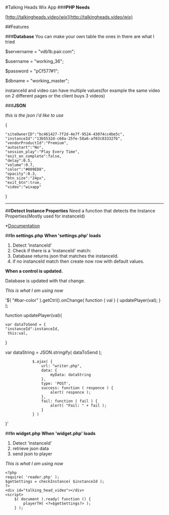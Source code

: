 #Talking Heads Wix App
###**PHP Needs**

[http://talkingheads.video/wix](http://talkingheads.video/wix)

##Features

###**Database**
You can make your own table the ones in there are what I tried

$servername = "vdb1b.pair.com";

$username = "working_36";

$password = "pCf577#1";

$dbname = "working_master";

instanceId and video can have multiple values(for example the same video on 2 different pages or the client buys 3 videos)

###**JSON**

*this is the json i'd like to use*

{
    
    "siteOwnerID":"bc461427-7f2d-4e7f-9524-43074cc4be5c",    
    "instanceId":"13b5532d-c68a-25fe-58a6-af03c033327b",
    "vendorProductId":"Premium",
    "autostart":"No",
    "session_play":"Play Every Time", 
    "exit_on_complete":false,
    "delay":0.5,
    "volume":0.7, 
    "color":"#009ED8", 
    "opacity":0.3,
    "btn_size":"24px", 
    "exit_btn":true,
    "video":"wixapp"
}
***
##**Detect Instance Properties**
Need a function that detects the Instance Properties(Mostly  used for instanceId)

*[Documentation](http://dev.wix.com/docs/infrastructure/app-instance/#structure)

##**In settings.php**
**When 
'settings.php'
loads** 

1. Detect 'instanceId'
2. Check if there is a 'instanceId' match:
3. Database returns json that matches the instanceId.
4. if no instanceId match then create now row with default values.

**When a control is updated.**

Database is updated with that change.

*This is what I am using now*

'$( "#bar-color" ).getCtrl().onChange( function ( val ) {
                updatePlayer(val);
            } );

function updatePlayer(val){

    var dataToSend = {
    "instanceId":instanceId,
     this:val,
}
     
 var dataString = JSON.stringify( dataToSend );

                $.ajax( {
                    url: "writer.php",
                    data: {
                        myData: dataString
                    },
                    type: 'POST',
                    success: function ( responce ) {
                        alert( responce );
                    },
                    fail: function ( fail ) {
                        alert( "Fail: " + fail );
                    }
                } )
}'

##**In widget.php**
**When 'widget.php' loads** 

1. Detect 'instanceId'
2. retrieve json data
3. send json to player

*This is what I am using now*

    <?php
    require( 'reader.php' );
    $getSettings = checkInstance( $instanceId );
    ?>
    <div id="talking_head_video"></div>
    <script>
        $( document ).ready( function () {
            playerTH( <?=$getSettings?> );
        } );
 </script>


